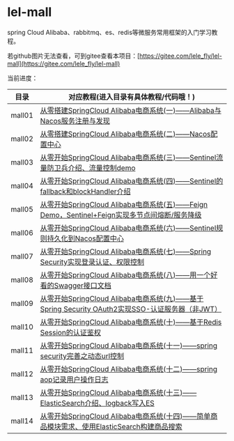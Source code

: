 # lel-mall
  spring Cloud Alibaba、rabbitmq、es、redis等微服务常用框架的入门学习教程。
  
  若github图片无法查看，可到gitee查看本项目：[https://gitee.com/lele_fly/lel-mall](https://gitee.com/lele_fly/lel-mall)

当前进度：  

  目录     | 对应教程(进入目录有具体教程/代码哦！)  
-------- | -----
mall01  | [从零搭建SpringCloud Alibaba电商系统(一)——Alibaba与Nacos服务注册与发现](https://github.com/flyChineseBoy/lel-mall/tree/master/mall01)
mall02  | [从零搭建SpringCloud Alibaba电商系统(二)——Nacos配置中心](https://github.com/flyChineseBoy/lel-mall/tree/master/mall02)
mall03  | [从零开始SpringCloud Alibaba电商系统(三)——Sentinel流量防卫兵介绍、流量控制demo](https://github.com/flyChineseBoy/lel-mall/tree/master/mall03)
mall04  | [从零开始SpringCloud Alibaba电商系统(四)——Sentinel的fallback和blockHandler介绍](https://github.com/flyChineseBoy/lel-mall/tree/master/mall04)
mall05  | [从零开始SpringCloud Alibaba电商系统(五)——Feign Demo，Sentinel+Feign实现多节点间熔断/服务降级](https://github.com/flyChineseBoy/lel-mall/tree/master/mall05)
mall06  | [从零开始SpringCloud Alibaba电商系统(六)——Sentinel规则持久化到Nacos配置中心](https://github.com/flyChineseBoy/lel-mall/tree/master/mall06)
mall07  | [从零开始SpringCloud Alibaba电商系统(七)——Spring Security实现登录认证、权限控制](https://github.com/flyChineseBoy/lel-mall/tree/master/mall07)
mall08  | [从零开始SpringCloud Alibaba电商系统(八)——用一个好看的Swagger接口文档](https://github.com/flyChineseBoy/lel-mall/tree/master/mall08)
mall09  | [从零开始SpringCloud Alibaba电商系统(九)——基于Spring Security OAuth2实现SSO-认证服务器（非JWT）](https://github.com/flyChineseBoy/lel-mall/tree/master/mall09)
mall10  | [从零开始SpringCloud Alibaba电商系统(十)——基于Redis Session的认证鉴权](https://github.com/flyChineseBoy/lel-mall/tree/master/mall10) 
mall11  |[从零开始SpringCloud Alibaba电商系统(十一)——spring security完善之动态url控制](https://github.com/flyChineseBoy/lel-mall/tree/master/mall11)
mall12  |[从零开始SpringCloud Alibaba电商系统(十二)——spring aop记录用户操作日志](https://github.com/flyChineseBoy/lel-mall/tree/master/mall12)
mall13  |[从零开始SpringCloud Alibaba电商系统(十三)——ElasticSearch介绍、logback写入ES](https://github.com/flyChineseBoy/lel-mall/tree/master/mall3)
mall14  |[从零开始SpringCloud Alibaba电商系统(十四)——简单商品模块需求、使用ElasticSearch构建商品搜索](https://github.com/flyChineseBoy/lel-mall/tree/master/mall4)
